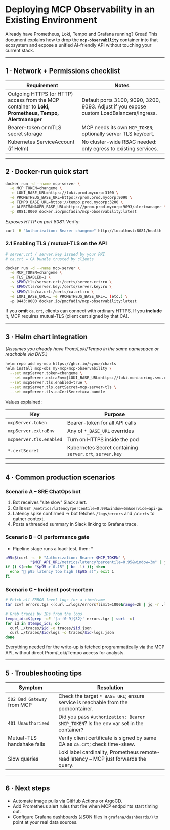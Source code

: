 # Deploying MCP Observability in an Existing Environment

Already have Prometheus, Loki, Tempo and Grafana running?  Great!  This document explains how to drop the **`mcp-observability`** container into that ecosystem and expose a unified AI-friendly API without touching your current stack.

---

## 1 · Network + Permissions checklist

| Requirement | Notes |
| ----------- | ----- |
| Outgoing HTTPS (or HTTP) access from the MCP container to **Loki, Prometheus, Tempo, Alertmanager** | Default ports 3100, 9090, 3200, 9093. Adjust if you expose custom LoadBalancers/Ingress. |
| Bearer-token or mTLS secret storage | MCP needs its own `MCP_TOKEN`; optionally server TLS key/cert. |
| Kubernetes ServiceAccount (if Helm) | No cluster-wide RBAC needed: only egress to existing services. |

---

## 2 · Docker-run quick start

```bash
docker run -d --name mcp-server \
  -e MCP_TOKEN=changeme \
  -e LOKI_BASE_URL=https://loki.prod.mycorp:3100 \
  -e PROMETHEUS_BASE_URL=https://prom.prod.mycorp:9090 \
  -e TEMPO_BASE_URL=https://tempo.prod.mycorp:3200 \
  -e ALERTMANAGER_BASE_URL=https://prom.prod.mycorp:9093/alertmanager \
  -p 8081:8000 docker.io/pmcfadin/mcp-observability:latest
```

*Exposes HTTP on port 8081.*  Verify:

```bash
curl -H "Authorization: Bearer changeme" http://localhost:8081/health
```

### 2.1 Enabling TLS / mutual-TLS on the API

```bash
# server.crt / server.key issued by your PKI
# ca.crt = CA bundle trusted by clients

docker run -d --name mcp-server \
  -e MCP_TOKEN=changeme \
  -e TLS_ENABLED=1 \
  -v $PWD/tls/server.crt:/certs/server.crt:ro \
  -v $PWD/tls/server.key:/certs/server.key:ro \
  -v $PWD/tls/ca.crt:/certs/ca.crt:ro \
  -e LOKI_BASE_URL=… -e PROMETHEUS_BASE_URL=… (etc.) \
  -p 8443:8000 docker.io/pmcfadin/mcp-observability:latest
```

If you **omit** `ca.crt`, clients can connect with ordinary HTTPS.
If you **include** it, MCP requires mutual-TLS (client cert signed by that CA).

---

## 3 · Helm chart integration

*(Assumes you already have Prom/Loki/Tempo in the same namespace or reachable via DNS.)*

```bash
helm repo add my-mcp https://ghcr.io/<you>/charts
helm install mcp-obs my-mcp/mcp-observability \
  --set mcpServer.token=changeme \
  --set mcpServer.extraEnv={LOKI_BASE_URL=https://loki.monitoring.svc.cluster.local:3100} \
  --set mcpServer.tls.enabled=true \
  --set mcpServer.tls.certSecret=mcp-server-tls \
  --set mcpServer.tls.caCertSecret=ca-bundle
```

Values explained:

| Key | Purpose |
| --- | ------- |
| `mcpServer.token` | Bearer-token for all API calls |
| `mcpServer.extraEnv` | Any of `*_BASE_URL` overrides |
| `mcpServer.tls.enabled` | Turn on HTTPS inside the pod |
| `*.certSecret` | Kubernetes Secret containing `server.crt`, `server.key` |

---

## 4 · Common production scenarios

### Scenario A – SRE ChatOps bot

1. Bot receives "site slow" Slack alert.
2. Calls `GET /metrics/latency?percentile=0.99&window=5m&service=api-gw`.
3. Latency spike confirmed → bot fetches `/logs/errors` and `/alerts` to gather context.
4. Posts a threaded summary in Slack linking to Grafana trace.

### Scenario B – CI performance gate

* Pipeline stage runs a load-test, then: *

```bash
p95=$(curl -s -H "Authorization: Bearer $MCP_TOKEN" \
           "$MCP_API_URL/metrics/latency?percentile=0.95&window=3m" | jq .latency_seconds)
if (( $(echo "$p95 > 0.15" | bc -l) )); then
  echo "🛑 p95 latency too high ($p95 s)"; exit 1
fi
```

### Scenario C – Incident post-mortem

```bash
# Fetch all ERROR-level logs for a timeframe
tar zcvf errors.tgz <(curl …/logs/errors?limit=1000&range=2h | jq -r .logs[])

# Grab traces by IDs from the logs
tempo_ids=$(grep -oE '[a-f0-9]{32}' errors.tgz | sort -u)
for id in $tempo_ids; do
  curl …/traces/$id -o traces/$id.json
  curl …/traces/$id/logs -o traces/$id-logs.json
done
```

Everything needed for the write-up is fetched programmatically via the MCP API, without direct Prom/Loki/Tempo access for analysts.

---

## 5 · Troubleshooting tips

| Symptom | Resolution |
| ------- | ---------- |
| `502 Bad Gateway` from MCP | Check the target `*_BASE_URL`; ensure service is reachable from the pod/container. |
| `401 Unauthorized` | Did you pass `Authorization: Bearer $MCP_TOKEN`? Is the env var set in the container? |
| Mutual-TLS handshake fails | Verify client certificate is signed by same CA as `ca.crt`; check time-skew. |
| Slow queries | Loki label cardinality, Prometheus remote-read latency – MCP just forwards the query. |

---

## 6 · Next steps

* Automate image pulls via GitHub Actions or ArgoCD.
* Add Prometheus alert rules that fire when MCP endpoints start timing out.
* Configure Grafana dashboards (JSON files in `grafana/dashboards/`) to point at your real data sources. 